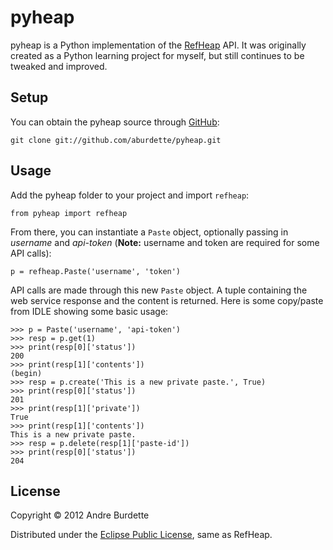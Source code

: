 # pyheap

pyheap is a Python implementation of the [RefHeap](https://refheap.com) API. It was originally created as a Python learning project for myself, but still continues to be tweaked and improved.

## Setup

You can obtain the pyheap source through [GitHub](https://github.com/aburdette/pyheap):

    git clone git://github.com/aburdette/pyheap.git
  
## Usage

Add the pyheap folder to your project and import `refheap`:

    from pyheap import refheap
  
From there, you can instantiate a `Paste` object, optionally passing in _username_ and _api-token_ (**Note:** username and token are required for some API calls):

    p = refheap.Paste('username', 'token')
  
API calls are made through this new `Paste` object. A tuple containing the web service response and the content is returned. Here is some copy/paste from IDLE showing some basic usage:

    >>> p = Paste('username', 'api-token')
    >>> resp = p.get(1)
    >>> print(resp[0]['status'])
    200
    >>> print(resp[1]['contents'])
    (begin)
    >>> resp = p.create('This is a new private paste.', True)
    >>> print(resp[0]['status'])
    201
    >>> print(resp[1]['private'])
    True
    >>> print(resp[1]['contents'])
    This is a new private paste.
    >>> resp = p.delete(resp[1]['paste-id'])
    >>> print(resp[0]['status'])
    204
  
## License

Copyright © 2012 Andre Burdette

Distributed under the [Eclipse Public License](http://www.eclipse.org/legal/epl-v10.html), same as RefHeap.

